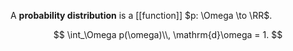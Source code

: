 A **probability distribution** is a [[function]] $p: \Omega \to \RR$.

$$
\int_\Omega p(\omega)\\, \mathrm{d}\omega = 1.
$$